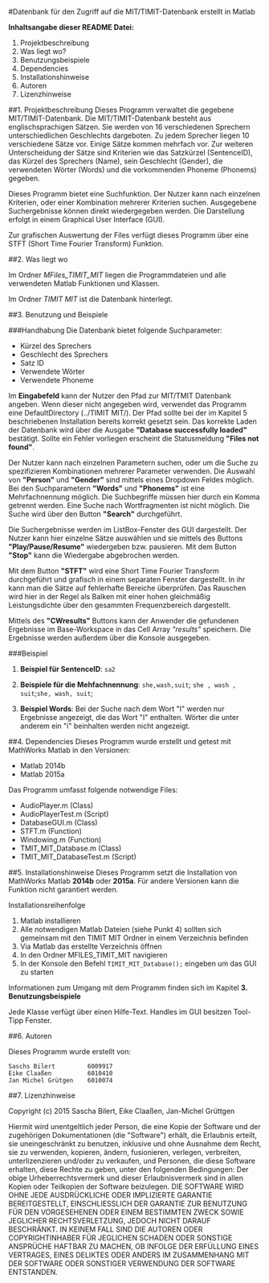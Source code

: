 #Datenbank für den Zugriff auf die MIT/TIMIT-Datenbank erstellt in Matlab

**Inhaltsangabe dieser README Datei:**
1. Projektbeschreibung
2. Was liegt wo?
3. Benutzungsbeispiele
4. Dependencies
5. Installationshinweise
6. Autoren
7. Lizenzhinweise


##1. Projektbeschreibung
Dieses Programm verwaltet die gegebene MIT/TIMIT-Datenbank. Die MIT/TIMIT-Datenbank besteht aus englischsprachigen Sätzen. Sie werden von 16 verschiedenen Sprechern unterschiedlichen Geschlechts dargeboten. Zu jedem Sprecher liegen 10 verschiedene Sätze vor. Einige Sätze kommen mehrfach vor. Zur weiteren Unterscheidung der Sätze sind Kriterien wie das Satzkürzel (SentenceID), das Kürzel des Sprechers (Name), sein Geschlecht (Gender),
die verwendeten Wörter (Words) und die vorkommenden Phoneme (Phonems) gegeben.

Dieses Programm bietet eine Suchfunktion. Der Nutzer kann nach einzelnen Kriterien, oder einer Kombination mehrerer Kriterien suchen. Ausgegebene Suchergebnisse können direkt wiedergegeben werden. Die Darstellung erfolgt in einem Graphical User Interface (GUI).

Zur grafischen Auswertung der Files verfügt dieses Programm über eine STFT (Short Time Fourier Transform) Funktion.


##2. Was liegt wo

Im Ordner *MFiles_TIMIT_MIT* liegen die Programmdateien und alle verwendeten Matlab Funktionen und Klassen.

Im Ordner *TIMIT MIT* ist die Datenbank hinterlegt.


##3. Benutzung und Beispiele

###Handhabung
Die Datenbank bietet folgende Suchparameter:
* Kürzel des Sprechers
* Geschlecht des Sprechers
* Satz ID
* Verwendete Wörter
* Verwendete Phoneme

Im **Eingabefeld** kann der Nutzer den Pfad zur MIT/TMIT Datenbank angeben. Wenn dieser nicht angegeben wird, verwendet das Programm eine DefaultDirectory (../TIMIT MIT/). Der Pfad sollte bei der im Kapitel 5 beschriebenen Installation bereits korrekt gesetzt sein. Das korrekte Laden  der Datenbank wird über die Ausgabe **"Database successfully loaded"** bestätigt. Sollte ein Fehler vorliegen erscheint die Statusmeldung **"Files not found"**.

Der Nutzer kann nach einzelnen Parametern suchen, oder um die Suche zu spezifizieren Kombinationen mehrerer Parameter verwenden. Die Auswahl von **"Person"** und **"Gender"** sind mittels eines Dropdown Feldes möglich. Bei den Suchparametern **"Words"** und **"Phonems"** ist eine Mehrfachnennung möglich. Die Suchbegriffe müssen hier durch ein Komma getrennt werden. Eine Suche nach Wortfragmenten ist nicht möglich. Die Suche wird über den Button **"Search"** durchgeführt.

Die Suchergebnisse werden im ListBox-Fenster des GUI dargestellt. Der Nutzer kann hier einzelne Sätze auswählen und sie mittels des Buttons **"Play/Pause/Resume"** wiedergeben bzw. pausieren. Mit dem Button **"Stop"** kann die Wiedergabe abgebrochen werden.

Mit dem Button **"STFT"** wird eine Short Time Fourier Transform durchgeführt und grafisch in einem separaten Fenster dargestellt. In ihr kann man die Sätze auf fehlerhafte Bereiche überprüfen. Das Rauschen wird hier in der Regel als Balken mit einer hohen gleichmäßig Leistungsdichte über den gesammten Frequenzbereich dargestellt.

Mittels des **"CWresults"** Buttons kann der Anwender die gefundenen Ergebnisse im Base-Workspace in das Cell Array *"results"* speichern. Die Ergebnisse werden außerdem über die Konsole ausgegeben.


###Beispiel
1. **Beispiel für SentenceID**: `sa2`

2. **Beispiele für die Mehfachnennung**:
`she,wash,suit`; `she , wash , suit`;`she, wash, suit`;

3. **Beispiel Words**:
Bei der Suche nach dem Wort "I" werden nur Ergebnisse angezeigt, die das Wort "I" enthalten. Wörter die unter anderem ein "i" beinhalten werden nicht angezeigt.


##4. Dependencies
Dieses Programm wurde erstellt und getest mit MathWorks Matlab in den Versionen:
* Matlab 2014b
* Matlab 2015a

Das Programm umfasst folgende notwendige Files:
* AudioPlayer.m (Class)
* AudioPlayerTest.m (Script)
* DatabaseGUI.m (Class)
* STFT.m (Function)
* Windowing.m (Function)
* TMIT_MIT_Database.m (Class)
* TMIT_MIT_DatabaseTest.m (Script)

##5. Installationshinweise
Dieses Programm setzt die Installation von MathWorks Matlab **2014b** oder **2015a**. Für andere Versionen kann die Funktion
nicht garantiert werden.

Installationsreihenfolge
1. Matlab installieren
2. Alle notwendigen Matlab Dateien (siehe Punkt 4) sollten sich gemeinsam mit den TIMIT MIT Ordner in einem Verzeichnis befinden
3. Via Matlab das erstellte Verzeichnis öffnen
4. In den Ordner MFILES_TIMIT_MIT navigieren
5. In der Konsole den Befehl `TIMIT_MIT_Database();` eingeben um das GUI zu starten

Informationen zum Umgang mit dem Programm finden sich im Kapitel **3. Benutzungsbeispiele**

Jede Klasse verfügt über einen Hilfe-Text. Handles im GUI besitzen Tool-Tipp Fenster.


##6. Autoren

Dieses Programm wurde erstellt von:  

    Saschs Bilert         6009917  
    Eike Claaßen          6010410  
    Jan Michel Grütgen    6010074



##7. Lizenzhinweise

Copyright (c) 2015 Sascha Bilert, Eike Claaßen, Jan-Michel Grüttgen  

Hiermit wird unentgeltlich jeder Person, die eine Kopie der Software und der zugehörigen Dokumentationen (die "Software") erhält,
die Erlaubnis erteilt, sie uneingeschränkt zu benutzen, inklusive und ohne Ausnahme dem Recht, sie zu verwenden, kopieren, ändern,
fusionieren, verlegen, verbreiten, unterlizenzieren und/oder zu verkaufen, und Personen, die diese Software erhalten, diese Rechte
zu geben, unter den folgenden Bedingungen:
Der obige Urheberrechtsvermerk und dieser Erlaubnisvermerk sind in allen Kopien oder Teilkopien der Software beizulegen.
DIE SOFTWARE WIRD OHNE JEDE AUSDRÜCKLICHE ODER IMPLIZIERTE GARANTIE BEREITGESTELLT, EINSCHLIESSLICH DER GARANTIE ZUR BENUTZUNG FÜR
DEN VORGESEHENEN ODER EINEM BESTIMMTEN ZWECK SOWIE JEGLICHER RECHTSVERLETZUNG, JEDOCH NICHT DARAUF BESCHRÄNKT. IN KEINEM FALL SIND
DIE AUTOREN ODER COPYRIGHTINHABER FÜR JEGLICHEN SCHADEN ODER SONSTIGE ANSPRÜCHE HAFTBAR ZU MACHEN, OB INFOLGE DER ERFÜLLUNG EINES
VERTRAGES, EINES DELIKTES ODER ANDERS IM ZUSAMMENHANG MIT DER SOFTWARE ODER SONSTIGER VERWENDUNG DER SOFTWARE ENTSTANDEN.
